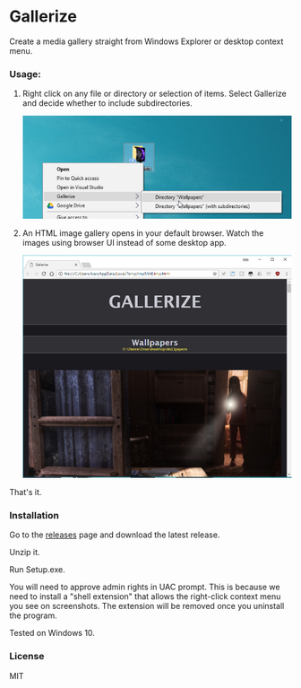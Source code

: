 # Gallerize

Create a media gallery straight from Windows Explorer or desktop context menu.

### Usage:

1. Right click on any file or directory or selection of items. Select Gallerize and decide whether to include subdirectories.

    ![test](Misc/Screenshot1.png)

2. An HTML image gallery opens in your default browser. Watch the images using browser UI instead of some desktop app.

    ![test](Misc/Screenshot2.png)

That's it.

### Installation

Go to the [releases](https://github.com/panta82/gallerize/releases) page and download the latest release.

Unzip it.

Run Setup.exe.

You will need to approve admin rights in UAC prompt. This is because we need to install a "shell extension" that allows the right-click context menu you see on screenshots. The extension will be removed once you uninstall the program.

Tested on Windows 10.

### License

MIT
